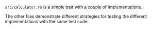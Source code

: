 `src/calculator.rs` is a simple trait with a couple of implementations.

The other files demonstrate different strategies for testing the different
implementations with the same test code.

